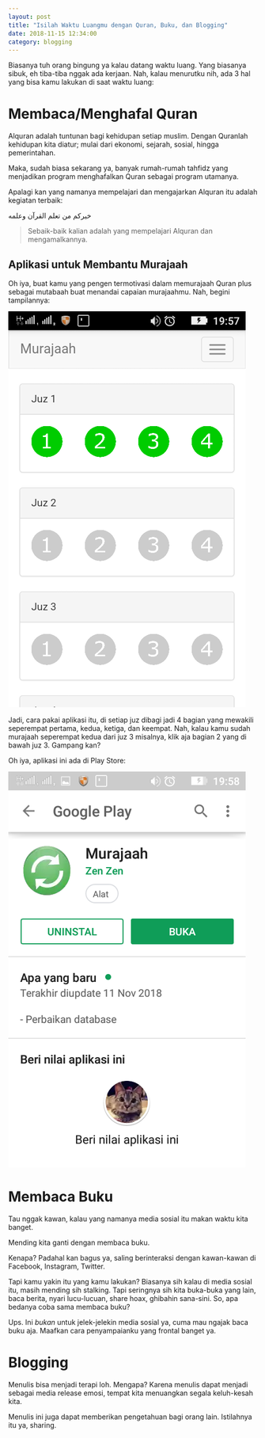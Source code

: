 ```yaml
---
layout: post
title: "Isilah Waktu Luangmu dengan Quran, Buku, dan Blogging"
date: 2018-11-15 12:34:00
category: blogging
---
```


Biasanya tuh orang bingung ya kalau datang waktu luang. Yang biasanya sibuk, eh tiba-tiba nggak ada kerjaan. Nah, kalau menurutku nih, ada 3 hal yang bisa kamu lakukan di saat waktu luang:

# Membaca/Menghafal Quran

Alquran adalah tuntunan bagi kehidupan setiap muslim. Dengan Quranlah kehidupan kita diatur; mulai dari ekonomi, sejarah, sosial, hingga pemerintahan.

Maka, sudah biasa sekarang ya, banyak rumah-rumah tahfidz yang menjadikan program menghafalkan Quran sebagai program utamanya.

Apalagi kan yang namanya mempelajari dan mengajarkan Alquran itu adalah kegiatan terbaik:

خيركم من تعلم القرآن وعلمه

> Sebaik-baik kalian adalah yang mempelajari Alquran dan mengamalkannya.

## Aplikasi untuk Membantu Murajaah

Oh iya, buat kamu yang pengen termotivasi dalam memurajaah Quran plus sebagai mutabaah buat menandai capaian murajaahmu. Nah, begini tampilannya:

![](/gambar/quran/preview.png)

Jadi, cara pakai aplikasi itu, di setiap juz dibagi jadi 4 bagian yang mewakili seperempat pertama, kedua, ketiga, dan keempat. Nah, kalau kamu sudah murajaah seperempat kedua dari juz 3 misalnya, klik aja bagian 2 yang di bawah juz 3. Gampang kan?

Oh iya, aplikasi ini ada di Play Store:

![](/gambar/quran/play-store.png)

# Membaca Buku

Tau nggak kawan, kalau yang namanya media sosial itu makan waktu kita banget.

Mending kita ganti dengan membaca buku.

Kenapa? Padahal kan bagus ya, saling berinteraksi dengan kawan-kawan di Facebook, Instagram, Twitter.

Tapi kamu yakin itu yang kamu lakukan? Biasanya sih kalau di media sosial itu, masih mending sih stalking. Tapi seringnya sih kita buka-buka yang lain, baca berita, nyari lucu-lucuan, share hoax, ghibahin sana-sini. So, apa bedanya coba sama membaca buku?

Ups. Ini _bukan_ untuk jelek-jelekin media sosial ya, cuma mau ngajak baca buku aja. Maafkan cara penyampaianku yang frontal banget ya.

# Blogging

Menulis bisa menjadi terapi loh. Mengapa? Karena menulis dapat menjadi sebagai media release emosi, tempat kita menuangkan segala keluh-kesah kita.

Menulis ini juga dapat memberikan pengetahuan bagi orang lain. Istilahnya itu ya, sharing.
